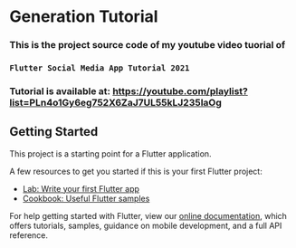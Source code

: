 # Generation Tutorial

### This is the project source code of my youtube video tuorial of 
### `Flutter Social Media App Tutorial 2021`

### Tutorial is available at: https://youtube.com/playlist?list=PLn4o1Gy6eg752X6ZaJ7UL55kLJ235laOg

## Getting Started

This project is a starting point for a Flutter application.

A few resources to get you started if this is your first Flutter project:

- [Lab: Write your first Flutter app](https://flutter.dev/docs/get-started/codelab)
- [Cookbook: Useful Flutter samples](https://flutter.dev/docs/cookbook)

For help getting started with Flutter, view our
[online documentation](https://flutter.dev/docs), which offers tutorials,
samples, guidance on mobile development, and a full API reference.
